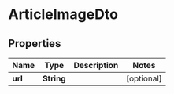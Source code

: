 

# ArticleImageDto


## Properties

Name | Type | Description | Notes
------------ | ------------- | ------------- | -------------
**url** | **String** |  |  [optional]



